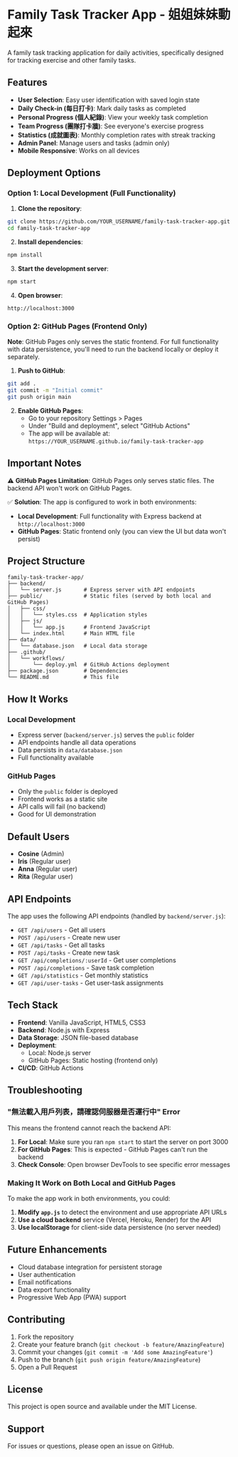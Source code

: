 # Family Task Tracker App - 姐姐妹妹動起來

A family task tracking application for daily activities, specifically designed for tracking exercise and other family tasks.

## Features

- **User Selection**: Easy user identification with saved login state
- **Daily Check-in (每日打卡)**: Mark daily tasks as completed
- **Personal Progress (個人紀錄)**: View your weekly task completion
- **Team Progress (團隊打卡牆)**: See everyone's exercise progress
- **Statistics (成就圖表)**: Monthly completion rates with streak tracking
- **Admin Panel**: Manage users and tasks (admin only)
- **Mobile Responsive**: Works on all devices

## Deployment Options

### Option 1: Local Development (Full Functionality)

1. **Clone the repository**:
```bash
git clone https://github.com/YOUR_USERNAME/family-task-tracker-app.git
cd family-task-tracker-app
```

2. **Install dependencies**:
```bash
npm install
```

3. **Start the development server**:
```bash
npm start
```

4. **Open browser**:
```
http://localhost:3000
```

### Option 2: GitHub Pages (Frontend Only)

**Note**: GitHub Pages only serves the static frontend. For full functionality with data persistence, you'll need to run the backend locally or deploy it separately.

1. **Push to GitHub**:
```bash
git add .
git commit -m "Initial commit"
git push origin main
```

2. **Enable GitHub Pages**:
   - Go to your repository Settings > Pages
   - Under "Build and deployment", select "GitHub Actions"
   - The app will be available at: `https://YOUR_USERNAME.github.io/family-task-tracker-app`

## Important Notes

⚠️ **GitHub Pages Limitation**: GitHub Pages only serves static files. The backend API won't work on GitHub Pages.

✅ **Solution**: The app is configured to work in both environments:
- **Local Development**: Full functionality with Express backend at `http://localhost:3000`
- **GitHub Pages**: Static frontend only (you can view the UI but data won't persist)

## Project Structure

```
family-task-tracker-app/
├── backend/
│   └── server.js       # Express server with API endpoints
├── public/             # Static files (served by both local and GitHub Pages)
│   ├── css/
│   │   └── styles.css  # Application styles
│   ├── js/
│   │   └── app.js      # Frontend JavaScript
│   └── index.html      # Main HTML file
├── data/
│   └── database.json   # Local data storage
├── .github/
│   └── workflows/
│       └── deploy.yml  # GitHub Actions deployment
├── package.json        # Dependencies
└── README.md           # This file
```

## How It Works

### Local Development
- Express server (`backend/server.js`) serves the `public` folder
- API endpoints handle all data operations
- Data persists in `data/database.json`
- Full functionality available

### GitHub Pages
- Only the `public` folder is deployed
- Frontend works as a static site
- API calls will fail (no backend)
- Good for UI demonstration

## Default Users

- **Cosine** (Admin)
- **Iris** (Regular user)
- **Anna** (Regular user)
- **Rita** (Regular user)

## API Endpoints

The app uses the following API endpoints (handled by `backend/server.js`):

- `GET /api/users` - Get all users
- `POST /api/users` - Create new user
- `GET /api/tasks` - Get all tasks
- `POST /api/tasks` - Create new task
- `GET /api/completions/:userId` - Get user completions
- `POST /api/completions` - Save task completion
- `GET /api/statistics` - Get monthly statistics
- `GET /api/user-tasks` - Get user-task assignments

## Tech Stack

- **Frontend**: Vanilla JavaScript, HTML5, CSS3
- **Backend**: Node.js with Express
- **Data Storage**: JSON file-based database
- **Deployment**: 
  - Local: Node.js server
  - GitHub Pages: Static hosting (frontend only)
- **CI/CD**: GitHub Actions

## Troubleshooting

### "無法載入用戶列表，請確認伺服器是否運行中" Error

This means the frontend cannot reach the backend API:

1. **For Local**: Make sure you ran `npm start` to start the server on port 3000
2. **For GitHub Pages**: This is expected - GitHub Pages can't run the backend
3. **Check Console**: Open browser DevTools to see specific error messages

### Making It Work on Both Local and GitHub Pages

To make the app work in both environments, you could:

1. **Modify `app.js`** to detect the environment and use appropriate API URLs
2. **Use a cloud backend** service (Vercel, Heroku, Render) for the API
3. **Use localStorage** for client-side data persistence (no server needed)

## Future Enhancements

- Cloud database integration for persistent storage
- User authentication
- Email notifications
- Data export functionality
- Progressive Web App (PWA) support

## Contributing

1. Fork the repository
2. Create your feature branch (`git checkout -b feature/AmazingFeature`)
3. Commit your changes (`git commit -m 'Add some AmazingFeature'`)
4. Push to the branch (`git push origin feature/AmazingFeature`)
5. Open a Pull Request

## License

This project is open source and available under the MIT License.

## Support

For issues or questions, please open an issue on GitHub.